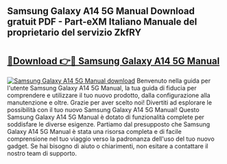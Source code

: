 ## Samsung Galaxy A14 5G Manual Download gratuit PDF - Part-eXM Italiano Manuale del proprietario del servizio ZkfRY

# <h2><a href="http://dfg6kj.blite.top/?on=Samsung+Galaxy+A14+5G+Manual">🔗Download 👉🔴 Samsung Galaxy A14 5G Manual</a></h2>

[![Samsung Galaxy A14 5G Manual download](https://i.imgur.com/lujVjoI.png)](http://dfg6kj.blite.top/?on=Samsung+Galaxy+A14+5G+Manual)
Benvenuto nella guida per l'utente Samsung Galaxy A14 5G Manual, la tua guida di fiducia per comprendere e utilizzare il tuo nuovo prodotto, dalla configurazione alla manutenzione e oltre. Grazie per aver scelto noi! Divertiti ad esplorare le possibilità con il tuo nuovo Samsung Galaxy A14 5G Manual! Questo Samsung Galaxy A14 5G Manual è dotato di funzionalità complete per soddisfare le diverse esigenze. Partiamo dal presupposto che Samsung Galaxy A14 5G Manual è stata una risorsa completa e di facile comprensione nel tuo viaggio verso la padronanza dell'uso del tuo nuovo gadget. Se hai bisogno di aiuto o chiarimenti, non esitare a contattare il nostro team di supporto.
